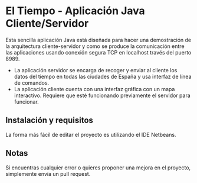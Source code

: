# El Tiempo - Aplicación Java Cliente/Servidor
Esta sencilla aplicación Java está diseñada para hacer una demostración de la arquitectura cliente-servidor y como se produce la comunicación entre las aplicaciones usando conexión segura TCP en localhost través del puerto 8989.
* La aplicación servidor se encarga de recoger y enviar al cliente los datos del tiempo en todas las ciudades de España y usa interfaz de línea de comandos.
* La aplicación cliente cuenta con una interfaz gráfica con un mapa interactivo. Requiere que esté funcionando previamente el servidor para funcionar.

## Instalación y requisitos
La forma más fácil de editar el proyecto es utilizando el IDE Netbeans.

## Notas
Si encuentras cualquier error o quieres proponer una mejora en el proyecto, simplemente envía un pull request.

